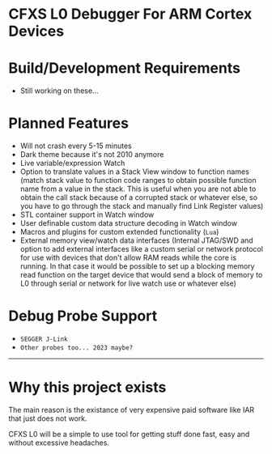 # CFXS L0 Debugger For ARM Cortex Devices

# Build/Development Requirements
- Still working on these...

# Planned Features
- Will not crash every 5-15 minutes
- Dark theme because it's not 2010 anymore
- Live variable/expression Watch
- Option to translate values in a Stack View window to function names (match stack value to function code ranges to obtain possible function name from a value in the stack. This is useful when you are not able to obtain the call stack because of a corrupted stack or whatever else, so you have to go through the stack and manually find Link Register values)
- STL container support in Watch window
- User definable custom data structure decoding in Watch window
- Macros and plugins for custom extended functionality (`Lua`)
- External memory view/watch data interfaces (Internal JTAG/SWD and option to add external interfaces like a custom serial or network protocol for use with devices that don't allow RAM reads while the core is running. In that case it would be possible to set up a blocking memory read function on the target device that would send a block of memory to L0 through serial or network for live watch use or whatever else)
 
# Debug Probe Support
- `SEGGER J-Link`
- `Other probes too... 2023 maybe?`

---

# Why this project exists
The main reason is the existance of very expensive paid software like IAR that just does not work.

CFXS L0 will be a simple to use tool for getting stuff done fast, easy and without excessive headaches.
